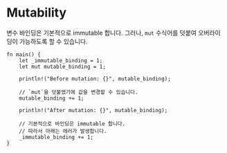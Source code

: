 # Mutability

변수 바인딩은 기본적으로 immutable 합니다. 그러나, `mut` 수식어를 덧붙여 오버라이딩이 가능하도록 할 수 있습니다.

```rust,editable
fn main() {
    let _immutable_binding = 1;
    let mut mutable_binding = 1;

    println!("Before mutation: {}", mutable_binding);

    // `mut`을 덧붙였기에 값을 변경할 수 있습니다.
    mutable_binding += 1;

    println!("After mutation: {}", mutable_binding);

    // 기본적으로 바인딩은 immutable 합니다.
    // 따라서 아래는 에러가 발생합니다.
    _immutable_binding += 1;
}
```